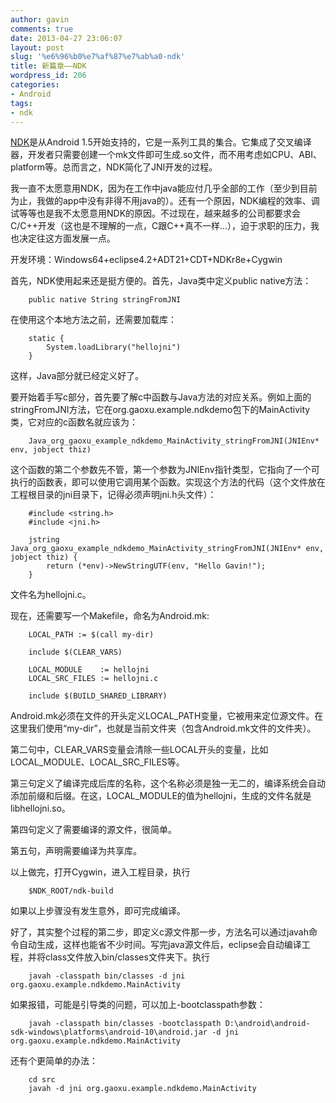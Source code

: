 ```yaml
---
author: gavin
comments: true
date: 2013-04-27 23:06:07
layout: post
slug: '%e6%96%b0%e7%af%87%e7%ab%a0-ndk'
title: 新篇章——NDK
wordpress_id: 206
categories:
- Android
tags:
- ndk
---
```


[NDK](http://developer.android.com/tools/sdk/ndk/index.html)是从Android 1.5开始支持的，它是一系列工具的集合。它集成了交叉编译器，开发者只需要创建一个mk文件即可生成.so文件，而不用考虑如CPU、ABI、platform等。总而言之，NDK简化了JNI开发的过程。  

我一直不太愿意用NDK，因为在工作中java能应付几乎全部的工作（至少到目前为止，我做的app中没有非得不用java的）。还有一个原因，NDK编程的效率、调试等等也是我不太愿意用NDK的原因。不过现在，越来越多的公司都要求会C/C++开发（这也是不理解的一点，C跟C++真不一样...），迫于求职的压力，我也决定往这方面发展一点。  

开发环境：Windows64+eclipse4.2+ADT21+CDT+NDKr8e+Cygwin  

首先，NDK使用起来还是挺方便的。首先，Java类中定义public native方法：




    
        public native String stringFromJNI





在使用这个本地方法之前，还需要加载库：




    
        static {
            System.loadLibrary("hellojni")
        }





这样，Java部分就已经定义好了。  

要开始着手写c部分，首先要了解c中函数与Java方法的对应关系。例如上面的stringFromJNI方法，它在org.gaoxu.example.ndkdemo包下的MainActivity类，它对应的c函数名就应该为：




    
        Java_org_gaoxu_example_ndkdemo_MainActivity_stringFromJNI(JNIEnv* env, jobject thiz)





这个函数的第二个参数先不管，第一个参数为JNIEnv指针类型，它指向了一个可执行的函数表，即可以使用它调用某个函数。实现这个方法的代码（这个文件放在工程根目录的jni目录下，记得必须声明jni.h头文件）：




    
        #include <string.h>
        #include <jni.h>
    
        jstring Java_org_gaoxu_example_ndkdemo_MainActivity_stringFromJNI(JNIEnv* env, jobject thiz) {
            return (*env)->NewStringUTF(env, "Hello Gavin!");
        }





文件名为hellojni.c。  

现在，还需要写一个Makefile，命名为Android.mk:




    
        LOCAL_PATH := $(call my-dir)
    
        include $(CLEAR_VARS)
    
        LOCAL_MODULE    := hellojni
        LOCAL_SRC_FILES := hellojni.c
    
        include $(BUILD_SHARED_LIBRARY)





Android.mk必须在文件的开头定义LOCAL_PATH变量，它被用来定位源文件。在这里我们使用“my-dir”，也就是当前文件夹（包含Android.mk文件的文件夹）。  

第二句中，CLEAR_VARS变量会清除一些LOCAL开头的变量，比如LOCAL_MODULE、LOCAL_SRC_FILES等。  

第三句定义了编译完成后库的名称，这个名称必须是独一无二的，编译系统会自动添加前缀和后缀。在这，LOCAL_MODULE的值为hellojni，生成的文件名就是libhellojni.so。  

第四句定义了需要编译的源文件，很简单。  

第五句，声明需要编译为共享库。  

以上做完，打开Cygwin，进入工程目录，执行




    
        $NDK_ROOT/ndk-build





如果以上步骤没有发生意外，即可完成编译。  

好了，其实整个过程的第二步，即定义c源文件那一步，方法名可以通过javah命令自动生成，这样也能省不少时间。写完java源文件后，eclipse会自动编译工程，并将class文件放入bin/classes文件夹下。执行




    
        javah -classpath bin/classes -d jni org.gaoxu.example.ndkdemo.MainActivity





如果报错，可能是引导类的问题，可以加上-bootclasspath参数：




    
        javah -classpath bin/classes -bootclasspath D:\android\android-sdk-windows\platforms\android-10\android.jar -d jni org.gaoxu.example.ndkdemo.MainActivity





还有个更简单的办法：




    
        cd src
        javah -d jni org.gaoxu.example.ndkdemo.MainActivity



